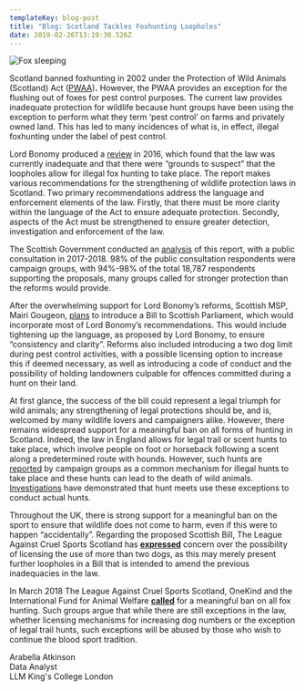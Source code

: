 ```yaml
---
templateKey: blog-post
title: "Blog: Scotland Tackles Foxhunting Loopholes"
date: 2019-02-26T13:19:30.526Z
---
```

![Fox sleeping](/img/canva-wildlife-photography-of-resting-fox.jpg "Blog: Scotland Tackles Foxhunting Loopholes")

<!--StartFragment-->

Scotland banned foxhunting in 2002 under the Protection of Wild Animals (Scotland) Act ([PWAA](https://www.legislation.gov.uk/asp/2002/6/contents))**.** However, the PWAA provides an exception for the flushing out of foxes for pest control purposes. The current law provides inadequate protection for wildlife because hunt groups have been using the exception to perform what they term ‘pest control’ on farms and privately owned land. This has led to many incidences of what is, in effect, illegal foxhunting under the label of pest control.

Lord Bonomy produced a [review](https://www.gov.scot/publications/report-review-protection-wild-mammals-scotland-act-2002/pages/7/) in 2016, which found that the law was currently inadequate and that there were “grounds to suspect” that the loopholes allow for illegal fox hunting to take place. The report makes various recommendations for the strengthening of wildlife protection laws in Scotland. Two primary recommendations address the language and enforcement elements of the law. Firstly, that there must be more clarity within the language of the Act to ensure adequate protection. Secondly, aspects of the Act must be strengthened to ensure greater detection, investigation and enforcement of the law.

The Scottish Government conducted an [analysis](https://www.gov.scot/publications/consultation-improving-protection-wild-mammals-analysis-responses/pages/1/) of this report, with a public consultation in 2017-2018. 98% of the public consultation respondents were campaign groups, with 94%-98% of the total 18,787 respondents supporting the proposals, many groups called for stronger protection than the reforms would provide.

After the overwhelming support for Lord Bonomy’s reforms, Scottish MSP, Mairi Gougeon, [plans](https://news.gov.scot/news/new-legislation-on-fox-hunting) to introduce a Bill to Scottish Parliament, which would incorporate most of Lord Bonomy’s recommendations. This would include tightening up the language, as proposed by Lord Bonomy, to ensure “consistency and clarity”. Reforms also included introducing a two dog limit during pest control activities, with a possible licensing option to increase this if deemed necessary, as well as introducing a code of conduct and the possibility of holding landowners culpable for offences committed during a hunt on their land.

At first glance, the success of the bill could represent a legal triumph for wild animals; any strengthening of legal protections should be, and is, welcomed by many wildlife lovers and campaigners alike. However, there remains widespread support for a meaningful ban on all forms of hunting in Scotland. Indeed, the law in England allows for legal trail or scent hunts to take place, which involve people on foot or horseback following a scent along a predetermined route with hounds. However, such hunts are [reported](https://www.league.org.uk/hunting-act) by campaign groups as a common mechanism for illegal hunts to take place and these hunts can lead to the death of wild animals. [Investigations](https://www.league.org.uk/news/eight-reports-of-kills-by-fox-hunts-since-boxing-day) have demonstrated that hunt meets use these exceptions to conduct actual hunts.

Throughout the UK, there is strong support for a meaningful ban on the sport to ensure that wildlife does not come to harm, even if this were to happen “accidentally”. Regarding the proposed Scottish Bill, The League Against Cruel Sports Scotland has **[expressed](https://www.scotsman.com/news/environment/new-laws-would-eradicate-scottish-fox-hunting-loopholes-1-4854150)** concern over the possibility of licensing the use of more than two dogs, as this may merely present further loopholes in a Bill that is intended to amend the previous inadequacies in the law.

In March 2018 The League Against Cruel Sports Scotland, OneKind and the International Fund for Animal Welfare **[called](https://www.heraldscotland.com/news/16114223.in-pictures-campaigners-call-for-total-ban-on-fox-hunting/)** for a meaningful ban on all fox hunting. Such groups argue that while there are still exceptions in the law, whether licensing mechanisms for increasing dog numbers or the exception of legal trail hunts, such exceptions will be abused by those who wish to continue the blood sport tradition.

Arabella Atkinson\
Data Analyst\
LLM King's College London

<!--EndFragment-->